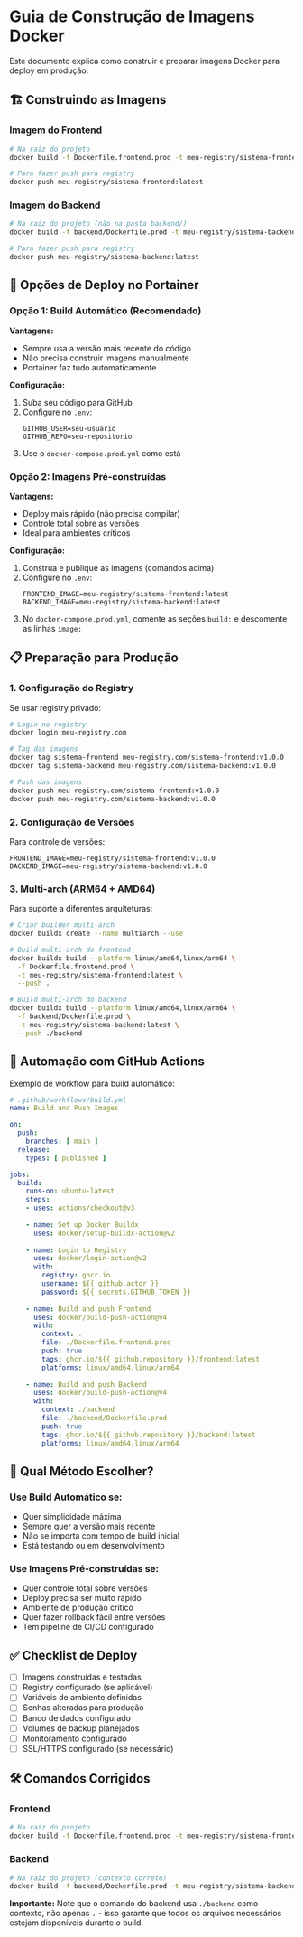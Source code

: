 
# Guia de Construção de Imagens Docker

Este documento explica como construir e preparar imagens Docker para deploy em produção.

## 🏗️ Construindo as Imagens

### Imagem do Frontend

```bash
# Na raiz do projeto
docker build -f Dockerfile.frontend.prod -t meu-registry/sistema-frontend:latest .

# Para fazer push para registry
docker push meu-registry/sistema-frontend:latest
```

### Imagem do Backend

```bash
# Na raiz do projeto (não na pasta backend/)
docker build -f backend/Dockerfile.prod -t meu-registry/sistema-backend:latest ./backend

# Para fazer push para registry
docker push meu-registry/sistema-backend:latest
```

## 🚀 Opções de Deploy no Portainer

### Opção 1: Build Automático (Recomendado)

**Vantagens:**
- Sempre usa a versão mais recente do código
- Não precisa construir imagens manualmente
- Portainer faz tudo automaticamente

**Configuração:**
1. Suba seu código para GitHub
2. Configure no `.env`:
   ```env
   GITHUB_USER=seu-usuario
   GITHUB_REPO=seu-repositorio
   ```
3. Use o `docker-compose.prod.yml` como está

### Opção 2: Imagens Pré-construídas

**Vantagens:**
- Deploy mais rápido (não precisa compilar)
- Controle total sobre as versões
- Ideal para ambientes críticos

**Configuração:**
1. Construa e publique as imagens (comandos acima)
2. Configure no `.env`:
   ```env
   FRONTEND_IMAGE=meu-registry/sistema-frontend:latest
   BACKEND_IMAGE=meu-registry/sistema-backend:latest
   ```
3. No `docker-compose.prod.yml`, comente as seções `build:` e descomente as linhas `image:`

## 📋 Preparação para Produção

### 1. Configuração do Registry

Se usar registry privado:
```bash
# Login no registry
docker login meu-registry.com

# Tag das imagens
docker tag sistema-frontend meu-registry.com/sistema-frontend:v1.0.0
docker tag sistema-backend meu-registry.com/sistema-backend:v1.0.0

# Push das imagens
docker push meu-registry.com/sistema-frontend:v1.0.0
docker push meu-registry.com/sistema-backend:v1.0.0
```

### 2. Configuração de Versões

Para controle de versões:
```env
FRONTEND_IMAGE=meu-registry/sistema-frontend:v1.0.0
BACKEND_IMAGE=meu-registry/sistema-backend:v1.0.0
```

### 3. Multi-arch (ARM64 + AMD64)

Para suporte a diferentes arquiteturas:
```bash
# Criar builder multi-arch
docker buildx create --name multiarch --use

# Build multi-arch do frontend
docker buildx build --platform linux/amd64,linux/arm64 \
  -f Dockerfile.frontend.prod \
  -t meu-registry/sistema-frontend:latest \
  --push .

# Build multi-arch do backend
docker buildx build --platform linux/amd64,linux/arm64 \
  -f backend/Dockerfile.prod \
  -t meu-registry/sistema-backend:latest \
  --push ./backend
```

## 🔄 Automação com GitHub Actions

Exemplo de workflow para build automático:

```yaml
# .github/workflows/build.yml
name: Build and Push Images

on:
  push:
    branches: [ main ]
  release:
    types: [ published ]

jobs:
  build:
    runs-on: ubuntu-latest
    steps:
    - uses: actions/checkout@v3
    
    - name: Set up Docker Buildx
      uses: docker/setup-buildx-action@v2
    
    - name: Login to Registry
      uses: docker/login-action@v2
      with:
        registry: ghcr.io
        username: ${{ github.actor }}
        password: ${{ secrets.GITHUB_TOKEN }}
    
    - name: Build and push Frontend
      uses: docker/build-push-action@v4
      with:
        context: .
        file: ./Dockerfile.frontend.prod
        push: true
        tags: ghcr.io/${{ github.repository }}/frontend:latest
        platforms: linux/amd64,linux/arm64
    
    - name: Build and push Backend
      uses: docker/build-push-action@v4
      with:
        context: ./backend
        file: ./backend/Dockerfile.prod
        push: true
        tags: ghcr.io/${{ github.repository }}/backend:latest
        platforms: linux/amd64,linux/arm64
```

## 🎯 Qual Método Escolher?

### Use Build Automático se:
- Quer simplicidade máxima
- Sempre quer a versão mais recente
- Não se importa com tempo de build inicial
- Está testando ou em desenvolvimento

### Use Imagens Pré-construídas se:
- Quer controle total sobre versões
- Deploy precisa ser muito rápido
- Ambiente de produção crítico
- Quer fazer rollback fácil entre versões
- Tem pipeline de CI/CD configurado

## ✅ Checklist de Deploy

- [ ] Imagens construídas e testadas
- [ ] Registry configurado (se aplicável)
- [ ] Variáveis de ambiente definidas
- [ ] Senhas alteradas para produção
- [ ] Banco de dados configurado
- [ ] Volumes de backup planejados
- [ ] Monitoramento configurado
- [ ] SSL/HTTPS configurado (se necessário)

## 🛠️ Comandos Corrigidos

### Frontend
```bash
# Na raiz do projeto
docker build -f Dockerfile.frontend.prod -t meu-registry/sistema-frontend:latest .
```

### Backend
```bash
# Na raiz do projeto (contexto correto)
docker build -f backend/Dockerfile.prod -t meu-registry/sistema-backend:latest ./backend
```

**Importante:** Note que o comando do backend usa `./backend` como contexto, não apenas `.` - isso garante que todos os arquivos necessários estejam disponíveis durante o build.
